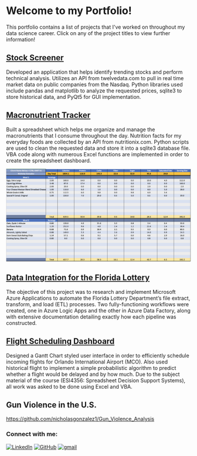 # Welcome to my Portfolio!
This portfolio contains a list of projects that I've worked on throughout my data science career. Click on any of the project titles to view further information!

## [Stock Screener](https://github.com/nicholasgonzalez1/Stock_Screener)
Developed an application that helps identify trending stocks and perform technical analysis. Utilizes an API from twelvedata.com to pull in real time market data on public companies from the Nasdaq. Python libraries used include pandas and matplotlib to analyze the requested prices, sqlite3 to store historical data, and PyQt5 for GUI implementation.

## [Macronutrient Tracker](https://github.com/nicholasgonzalez1/Macronutrient_Tracker)
Built a spreadsheet which helps me organize and manage the macronutrients that I consume throughout the day. Nutrition facts for my everyday foods are collected by an API from nutritionix.com. Python scripts are used to clean the requested data and store it into a sqlite3 database file. VBA code along with numerous Excel functions are implemented in order to create the spreadsheet dashboard.

<img src="https://github.com/nicholasgonzalez1/portfolio/blob/main/macro_tracker.png?raw=true" width="600">

## [Data Integration for the Florida Lottery](https://github.com/nicholasgonzalez1/Data_Integration_FLD)
The objective of this project was to research and implement Microsoft Azure Applications to automate the Florida Lottery Department’s file extract, transform, and load (ETL) processes. Two fully-functioning workflows were created, one in Azure Logic Apps and the other in Azure Data Factory, along with extensive documentation detailing exactly how each pipeline was constructed.

## [Flight Scheduling Dashboard](https://github.com/nicholasgonzalez1/Flight_Scheduling_Dashboard)
Designed a Gantt Chart styled user interface in order to efficiently schedule incoming flights for Orlando International Airport (MCO). Also used historical flight to implement a simple probabilistic algorithm to predict whether a flight would be delayed and by how much. Due to the subject material of the course (ESI4356: Spreadsheet Decision Support Systems), all work was asked to be done using Excel and VBA. 

## Gun Violence in the U.S.
https://github.com/nicholasgonzalez1/Gun_Violence_Analysis

### Connect with me:
[![LinkedIn](https://img.shields.io/badge/LinkedIn-0077B5?style=for-the-badge&logo=linkedin&logoColor=white)](https://linkedin.com/in/nicholas-gonzalez-3011aa128)  [![GitHub](https://img.shields.io/badge/GitHub-100000?style=for-the-badge&logo=github&logoColor=white)](https://github.com/nicholasgonzalez1)  [![gmail](https://img.shields.io/badge/Gmail-D14836?style=for-the-badge&logo=gmail&logoColor=white)](mailto:nicholasgonzalez927@gmail.com)

